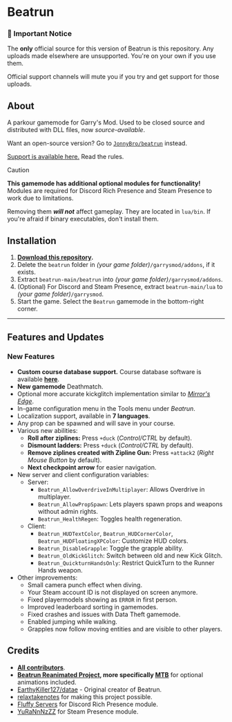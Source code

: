 # Beatrun

### **🚨 Important Notice**

The **only** official source for this version of Beatrun is this repository. Any uploads made elsewhere are unsupported. You're on your own if you use them.

Official support channels will mute you if you try and get support for those uploads.

## About

A parkour gamemode for Garry's Mod. Used to be closed source and distributed with DLL files, now *source-available*.

Want an open-source version? Go to [`JonnyBro/beatrun`](https://github.com/jonnybro/beatrun) instead.

[Support is available here.](https://discord.gg/MkR4AhEvP7) Read the rules.

> [!CAUTION]
> **This gamemode has additional optional modules for functionality!** Modules are required for Discord Rich Presence and Steam Presence to work due to limitations.
>
> Removing them ***will not*** affect gameplay. They are located in `lua/bin`. If you're afraid if binary executables, don't install them.

## Installation

1. **[Download this repository](https://github.com/LostTrackpad/beatrun/archive/refs/heads/master.zip).**
2. Delete the `beatrun` folder in *(your game folder)*`/garrysmod/addons`, if it exists.
3. Extract `beatrun-main/beatrun` into *(your game folder)*`/garrysmod/addons`.
4. (Optional) For Discord and Steam Presence, extract `beatrun-main/lua` to *(your game folder)*`/garrysmod`.
5. Start the game. Select the `Beatrun` gamemode in the bottom-right corner.

---

## Features and Updates

### New Features

- **Custom course database support.** Course database software is available **[here](https://git.jonnybro.ru/jonny_bro/beatrun-courses-server)**.
- **New gamemode** Deathmatch.
- Optional more accurate kickglitch implementation similar to *[Mirror's Edge](https://www.youtube.com/watch?v=zK5y3NBUStc)*.
- In-game configuration menu in the Tools menu under *Beatrun*.
- Localization support, available in **7 languages**.
- Any prop can be spawned and will save in your course.
- Various new abilities:
  - **Roll after ziplines:** Press `+duck` (*Control/CTRL* by default).
  - **Dismount ladders:** Press `+duck` (*Control/CTRL* by default).
  - **Remove ziplines created with Zipline Gun:** Press `+attack2` (*Right Mouse Button* by default).
  - **Next checkpoint arrow** for easier navigation.
- New server and client configuration variables:
  - Server:
    - `Beatrun_AllowOverdriveInMultiplayer`: Allows Overdrive in multiplayer.
    - `Beatrun_AllowPropSpawn`: Lets players spawn props and weapons without admin rights.
    - `Beatrun_HealthRegen`: Toggles health regeneration.
  - Client:
    - `Beatrun_HUDTextColor`, `Beatrun_HUDCornerColor`, `Beatrun_HUDFloatingXPColor`: Customize HUD colors.
    - `Beatrun_DisableGrapple`: Toggle the grapple ability.
    - `Beatrun_OldKickGlitch`: Switch between old and new Kick Glitch.
    - `Beatrun_QuickturnHandsOnly`: Restrict QuickTurn to the Runner Hands weapon.
- Other improvements:
  - Small camera punch effect when diving.
  - Your Steam account ID is not displayed on screen anymore.
  - Fixed playermodels showing as `ERROR` in first person.
  - Improved leaderboard sorting in gamemodes.
  - Fixed crashes and issues with Data Theft gamemode.
  - Enabled jumping while walking.
  - Grapples now follow moving entities and are visible to other players.

## Credits

- **[All contributors](https://github.com/JonnyBro/beatrun/graphs/contributors)**.
- **[Beatrun Reanimated Project](https://github.com/JonnyBro/beatrun-anims), more specifically [MTB](https://www.youtube.com/@MTB396)** for optional animations included.
- [EarthyKiller127/datae](https://www.youtube.com/channel/UCiFqPwGo4x0J65xafIaECDQ) - Original creator of Beatrun.
- [relaxtakenotes](https://github.com/relaxtakenotes) for making this project possible.
- [Fluffy Servers](https://github.com/fluffy-servers/gmod-discord-rpc) for Discord Rich Presence module.
- [YuRaNnNzZZ](https://github.com/YuRaNnNzZZ/gmcl_steamrichpresencer) for Steam Presence module.
